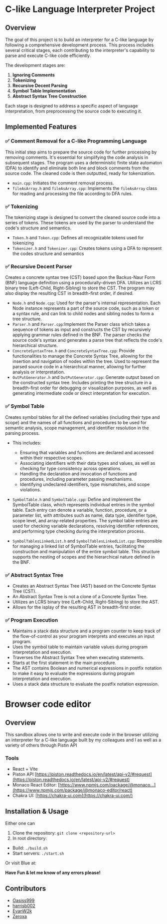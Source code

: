 # C-like Language Interpreter Project

## Overview

The goal of this project is to build an interpreter for a C-like language by following a comprehensive development process. This process includes several critical stages, each contributing to the interpreter's capability to parse and execute C-like code efficiently.

The development stages are:

1. **Ignoring Comments**
2. **Tokenizing**
3. **Recursive Decent Parsing**
4. **Symbol Table Implementation**
5. **Abstract Syntax Tree Construction**

Each stage is designed to address a specific aspect of language interpretation, from preprocessing the source code to executing it.

## Implemented Features

### ✅ Comment Removal for a C-like Programming Language

This initial step aims to prepare the source code for further processing by removing comments. It's essential for simplifying the code analysis in subsequent stages. The program uses a deterministic finite state automaton (DFA) to identify and eliminate both line and block comments from the source code. The cleaned code is then outputted, ready for tokenization.

- `main.cpp`: Initiates the comment removal process.
- `fileAsArray.h` and `fileAsArray.cpp`: Implements the `fileAsArray` class for reading and processing the file according to DFA rules.

### ✅ Tokenizing

The tokenizing stage is designed to convert the cleaned source code into a series of tokens. These tokens are used by the parser to understand the code's structure and semantics.

- `Token.h` and `Token.cpp`: Defines all recognizable tokens used for tokenizing
- `Tokenizer.h` and `Tokenizer.cpp`: Creates tokens using a DFA to represent the codes structure and semantics

### ✅ Recursive Decent Parser

Creates a concrete syntax tree (CST) based upon the Backus-Naur Form (BNF) language definition using a procedurally-driven DFA. Utilizes an LCRS binary tree (Left-Child, Right-Sibling) to store the CST. The program may also display the resulting CST in breadth-first order, if desired.

- `Node.h` and `Node.cpp`: Used for the parser's internal representation. Each Node instance represents a part of the source code, such as a token or a syntax rule, and can link to child nodes and sibling nodes to form a tree structure.
- `Parser.h` and `Parser.cpp`:Implement the Parser class which takes a sequence of tokens as input and constructs the CST by recursively applying grammar rules defined in the BNF. The parser checks the source code's syntax and generates a parse tree that reflects the code's hierarchical structure.
- `ConcreteSyntaxTree.h` and `ConcreteSyntaxTree.cpp`: Provide functionalities to manage the Concrete Syntax Tree, allowing for the insertion and navigation of nodes within the tree. Used to represent the parsed source code in a hierarchical manner, allowing for further analysis or interpretation.
- `OutPutGenerator.h` and `OutPutGenerator.cpp`: Generate output based on the constructed syntax tree. Includes printing the tree structure in a breadth-first order for debugging or visualization purposes, as well as generating intermediate code or direct interpretation for execution.

### ✅ Symbol Table

Creates symbol tables for all the defined variables (including their type and scope) and the names of all functions and procedures to be used for semantic analysis, scope management, and identifier resolution in the parsing process.

- This includes:

  - Ensuring that variables and functions are declared and accessed within their respective scopes.
  - Associating identifiers with their data types and values, as well as checking for type consistency across operations.
  - Handling the declaration and invocation of functions and procedures, including parameter passing mechanisms.
  - Identifying undeclared identifiers, type mismatches, and scope violations.

- `SymbolTable.h` and `SymbolTable.cpp`: Define and implement the SymbolTable class, which represents individual entries in the symbol table. Each entry can denote a variable, function, procedure, or a parameter list, with attributes such as name, data type, identifier type, scope level, and array-related properties. The symbol table entries are used for checking variable declarations, resolving identifier references, and performing type checking during the interpretation process.
- `SymbolTablesLinkedList.h` and `SymbolTablesLinkedList.cpp`: Responsible for managing a linked list of SymbolTable entries, facilitating the construction and manipulation of the entire symbol table. This structure supports the nesting of scopes and the hierarchical nature defined in the BNF.

### ✅ Abstract Syntax Tree

- Creates an Abstract Syntax Tree (AST) based on the Concrete Syntax Tree (CST). 
- An Abstract Syntax Tree is not a clone of a Concrete Syntax Tree. 
- Utilizes an LCRS binary tree (Left-Child, Right-Sibling) to store the AST. 
- Allows for the isplay of the resulting AST in breadth-first order.

### ✅ Program Execution 

- Maintains a stack data structure and a program counter to keep track of the flow-of-control as your program interprets and executes an input program.
- Uses the symbol table to maintain variable values during program interpretation and execution.
- Traverses the Abstract Syntax Tree when executing statements.
- Starts at the first statement in the main procedure.
- The AST contains Boolean and numerical expressions in postfix notation to make it easy to evaluate the expressions during program interpretation and execution.
- Uses a stack data structure to evaluate the postfix notation expression.


# Browser code editor 

## Overview

This sandbox allows one to write and execute code in the browser utilizing an interpreter for a C-like language built by my colleagues and I as well as a variety of others through Pistin API

### Tools
- React + Vite
- Piston API [https://piston.readthedocs.io/en/latest/api-v2/#request](https://piston.readthedocs.io/en/latest/api-v2/#request)
- Monaco React Editor: [https://www.npmjs.com/package/@monaco...](https://www.npmjs.com/package/@monaco-editor/react)
- Chakra UI: [https://chakra-ui.com](https://chakra-ui.com/)


## Installation & Usage
Either one can
1. Clone the repository: `git clone <repository-url>`
2. In root directory:
  - Build: `./build.sh`
  - Start servers: `./start.sh`

Or visit Blue at: 

**Have Fun & let me know of any errors please!**

## Contributors

- [Oasiss999](https://github.com/Oasiss999)
- [harrisb002](https://github.com/harrisb002)
- [EvanW2k](https://github.com/EvanW2k)
- [Zeroxa](https://github.com/Zeroxa)



